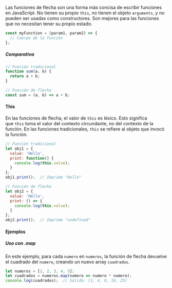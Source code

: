 Las funciones de flecha son una forma más concisa de escribir funciones en JavaScript. No tienen su propio `this`, no tienen el objeto `arguments`, y no pueden ser usadas como constructores. Son mejores para las funciones que no necesitan tener su propio estado.
```javascript
const myFunction = (param1, param2) => {
  // Cuerpo de la función
};
```

##### Comparativa
```javascript
// Función tradicional
function sum(a, b) {
  return a + b;
}

// Función de flecha
const sum = (a, b) => a + b;
```

#### This
 En las funciones de flecha, el valor de `this` es léxico. Esto significa que `this` toma el valor del contexto circundante, no del contexto de la función. En las funciones tradicionales, `this` se refiere al objeto que invocó la función.
```javascript
// Función tradicional
let obj1 = {
  value: 'Hello',
  print: function() {
    console.log(this.value);
  }
};
obj1.print();  // Imprime "Hello"

// Función de flecha
let obj2 = {
  value: 'Hello',
  print: () => {
    console.log(this.value);
  }
};
obj2.print();  // Imprime "undefined"
```

#### Ejemplos

##### Uso con  .map
En este ejemplo, para cada `numero` en `numeros`, la función de flecha devuelve el cuadrado del `numero`, creando un nuevo array `cuadrados`.
```js
let numeros = [1, 2, 3, 4, 5];
let cuadrados = numeros.map(numero => numero * numero);
console.log(cuadrados);  // Salida: [1, 4, 9, 16, 25]

```

